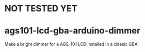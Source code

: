 # NOT TESTED YET

# ags101-lcd-gba-arduino-dimmer
Make a bright dimmer for a AGS-101 LCD installed in a classic GBA
